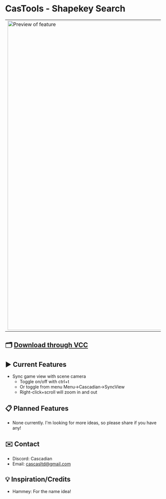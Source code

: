 # CasTools - Shapekey Search

<table border="0">
  <tr>
    <td>
      <img src="https://github.com/user-attachments/assets/240b2b88-a76b-40bf-93c2-e37dee488d26" alt="Preview of feature" width="1000"/>
    </td>
    <td>
      <p>
        Adds shortcuts to have the game view camera match the scene camera and adjust it's zoom. 
      </p>
    </td>
  </tr>
</table>

## 🗂️ [Download through VCC](https://cascadianvr.github.io/UnitySyncView/) 

## ▶ Current Features

- Sync game view with scene camera
  - Toggle on/off with ctrl+t
  - Or toggle from menu Menu->Cascadian->SyncView
  - Right-click+scroll will zoom in and out

## 📋 Planned Features

- None currently. I'm looking for more ideas, so please share if you have any!

## ✉️ Contact

- Discord: Cascadian
- Email: cascasltd@gmail.com
 
## 💡 Inspiration/Credits

- Hammey: For the name idea!

